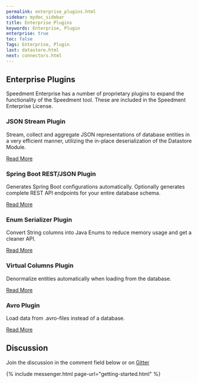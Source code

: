 ```yaml
---
permalink: enterprise_plugins.html
sidebar: mydoc_sidebar
title: Enterprise Plugins
keywords: Enterprise, Plugin
enterprise: true
toc: false
Tags: Enterprise, Plugin
last: datastore.html
next: connectors.html
---
```


## Enterprise Plugins
Speedment Enterprise has a number of proprietary plugins to expand the functionality of the Speedment tool. These are included in the Speedment Enterprise License.

### JSON Stream Plugin
Stream, collect and aggregate JSON representations of database entities in a very efficient manner, utilizing the in-place deserialization of the Datastore Module.

[Read More](enterprise_json#top)

### Spring Boot REST/JSON Plugin
Generates Spring Boot configurations automatically. Optionally generates complete REST API endpoints for your entire database schema.

[Read More](enterprise_spring#top)

### Enum Serializer Plugin
Convert String columns into Java Enums to reduce memory usage and get a cleaner API.

[Read More](enterprise_enums#top)

### Virtual Columns Plugin
Denormalize entities automatically when loading from the database.

[Read More](enterprise_virtualcolumns#top)

### Avro Plugin
Load data from .avro-files instead of a database.

[Read More](enterprise_avro#top)

## Discussion
Join the discussion in the comment field below or on [Gitter](https://gitter.im/speedment/speedment)

{% include messenger.html page-url="getting-started.html" %}
